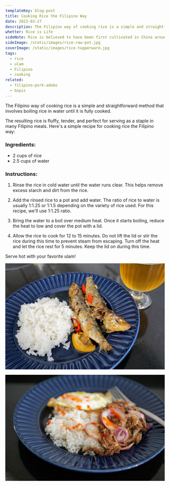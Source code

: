 ```yaml
---
templateKey: blog-post
title: Cooking Rice the Filipino Way
date: 2023-03-27
description: The Filipino way of cooking rice is a simple and straightforward but the resulting rice is fluffy, tender, and perfect for serving as a staple in many Filipino meals.
whetter: Rice is Life
sideNote: Rice is believed to have been first cultivated in China around 6,000 years ago, in the Yangtze River valley. From there, rice cultivation spread to other parts of Asia, including India, Southeast Asia, and eventually the Philippines. Archaeological evidence suggests that rice was also cultivated in the Ganges River valley in India around 5,000 years ago. Over time, rice became a staple crop in many parts of Asia and has remained an important food source for millions of people around the world.
sideImage: /static/images/rice-raw-pot.jpg
coverImage: /static/images/rice-tupperware.jpg
tags:
  - rice
  - ulam
  - Filipino
  - cooking
related:
  - filipino-pork-adobo
  - bopis
---
```


The Filipino way of cooking rice is a simple and straightforward method that involves boiling rice in water until it is fully cooked. 

The resulting rice is fluffy, tender, and perfect for serving as a staple in many Filipino meals. Here's a simple recipe for cooking rice the Filipino way:

### Ingredients:

- 2 cups of rice
- 2.5 cups of water

### Instructions:

1. Rinse the rice in cold water until the water runs clear. This helps remove excess starch and dirt from the rice.

2. Add the rinsed rice to a pot and add water. The ratio of rice to water is usually 1:1.25 or 1:1.5 depending on the variety of rice used. For this recipe, we'll use 1:1.25 ratio.

3. Bring the water to a boil over medium heat. Once it starts boiling, reduce the heat to low and cover the pot with a lid.

4. Allow the rice to cook for 12 to 15 minutes. Do not lift the lid or stir the rice during this time to prevent steam from escaping. Turn off the heat and let the rice rest for 5 minutes. Keep the lid on during this time.

Serve hot with your favorite ulam!

![Rice with Oven-cooked Sardines](/static/images/rice-and-oven-cooked-sardines-on-plate.jpg)

![Rice with Corned Beef](/static/images/homemade-corned-beef-with-rice-and-fried-egg.jpg)
